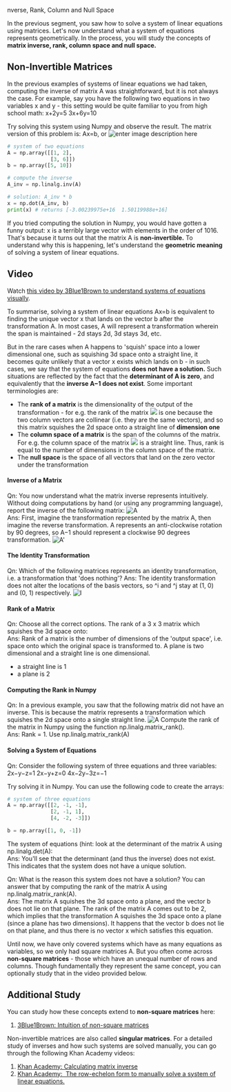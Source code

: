 nverse, Rank, Column and Null Space

In the previous segment, you saw how to solve a system of linear equations using matrices. Let's now understand what a system of equations represents geometrically. In the process, you will study the concepts of **matrix inverse, rank, column space and null space.**

## Non-Invertible Matrices

In the previous examples of systems of linear equations we had taken, computing the inverse of matrix A was straightforward, but it is not always the case. For example, say you have the following two equations in two variables x and y - this setting would be quite familiar to you from high school math:
x+2y=5
3x+6y=10

Try solving this system using Numpy and observe the result. The matrix version of this problem is:
Ax=b, or ![enter image description here](https://i.ibb.co/HTQ6NVM/Matrix-31.png)

```python
# system of two equations
A = np.array([[1, 2], 
              [3, 6]])
b = np.array([5, 10])

# compute the inverse
A_inv = np.linalg.inv(A)

# solution: A_inv * b
x = np.dot(A_inv, b)
print(x) # returns [-3.00239975e+16  1.50119988e+16]
```

If you tried computing the solution in Numpy, you would have gotten a funny output: x is a terribly large vector with elements in the order of 1016. That's because it turns out that the matrix A is **non-invertible.** To understand why this is happening, let's understand the **geometric meaning** of solving a system of linear equations.

## Video

Watch [this video by 3Blue1Brown to understand systems of equations visually](https://www.youtube.com/watch?v=uQhTuRlWMxw).

To summarise, solving a system of linear equations Ax=b is equivalent to finding the unique vector x that lands on the vector b after the transformation A. In most cases, A will represent a transformation wherein the span is maintained - 2d stays 2d, 3d stays 3d, etc.

But in the rare cases when A happens to 'squish' space into a lower dimensional one, such as squishing 3d space onto a straight line, it becomes quite unlikely that a vector x exists which lands on b - in such cases, we say that the system of equations **does not have a solution.** Such situations are reflected by the fact that the **determinant of A is zero**, and equivalently that the **inverse A−1 does not exist**. Some important terminologies are:

- The **rank of a matrix** is the dimensionality of the output of the transformation - for e.g. the rank of the matrix ![](https://i.ibb.co/g7fSrRc/Matrix-32.png) is one because the two column vectors are collinear (i.e. they are the same vectors), and so this matrix squishes the 2d space onto a straight line of **dimension one**
- The **column space of a matrix** is the span of the columns of the matrix. For e.g. the column space of the matrix ![](https://i.ibb.co/g7fSrRc/Matrix-32.png) is a straight line. Thus, rank is equal to the number of dimensions in the column space of the matrix.
- The **null space** is the space of all vectors that land on the zero vector under the transformation

#### 

#### Inverse of a Matrix

Qn: You now understand what the matrix inverse represents intuitively. Without doing computations by hand (or using any programming language), report the inverse of the following matrix: ![A](https://i.ibb.co/ZSWVt3X/Matrix-33.png)  
Ans: First, imagine the transformation represented by the matrix A, then imagine the reverse transformation. A represents an anti-clockwise rotation by 90 degrees, so A−1 should represent a clockwise 90 degrees transformation. ![A'](https://i.ibb.co/dWnFhwm/Matrix-34.png)

#### 

#### The Identity Transformation

Qn: Which of the following matrices represents an identity transformation, i.e. a transformation that 'does nothing'?
Ans: The identity transformation does not alter the locations of the basis vectors, so ^i and ^j stay at (1, 0) and (0, 1) respectively. ![I](https://i.ibb.co/9vPpDQV/Matrix-35.png)

#### 

#### Rank of a Matrix

Qn: Choose all the correct options. The rank of a 3 x 3 matrix which squishes the 3d space onto:  
Ans: Rank of a matrix is the number of dimensions of the 'output space', i.e. space onto which the original space is transformed to. A plane is two dimensional and a straight line is one dimensional.

- a straight line is 1
- a plane is 2

#### 

#### Computing the Rank in Numpy

Qn: In a previous example, you saw that the following matrix did not have an inverse. This is because the matrix represents a transformation which squishes the 2d space onto a single straight line. ![A](https://i.ibb.co/ZBSfKM2/Matrix-36.png) Compute the rank of the matrix in Numpy using the function np.linalg.matrix_rank().  
Ans: Rank = 1. Use np.linalg.matrix_rank(A)

#### 

#### Solving a System of Equations

Qn: Consider the following system of three equations and three variables:
2x−y−z=1
2x−y+z=0
4x−2y−3z=−1

Try solving it in Numpy. You can use the following code to create the arrays:

```python
# system of three equations
A = np.array([[2, -1, -1], 
              [2, -1, 1], 
              [4, -2, -3]])

b = np.array([1, 0, -1])
```

The system of equations (hint: look at the determinant of the matrix A using np.linalg.det(A):  
Ans: You'll see that the determinant (and thus the inverse) does not exist. This indicates that the system does not have a unique solution.



Qn: What is the reason this system does not have a solution? You can answer that by computing the rank of the matrix A using np.linalg.matrix_rank(A).  
Ans: The matrix A squishes the 3d space onto a plane, and the vector b does not lie on that plane. The rank of the matrix A comes out to be 2, which implies that the transformation A squishes the 3d space onto a plane (since a plane has two dimensions). It happens that the vector b does not lie on that plane, and thus there is no vector x which satisfies this equation.





Until now, we have only covered systems which have as many equations as variables, so we only had square matrices A. But you often come across **non-square matrices** - those which have an unequal number of rows and columns. Though fundamentally they represent the same concept, you can optionally study that in the video provided below.

## **Additional Study**

You can study how these concepts extend to **non-square matrices** here:

1. [3Blue1Brown: Intuition of non-square matrices](https://www.youtube.com/watch?v=v8VSDg_WQlA)

Non-invertible matrices are also called **singular matrices**. For a detailed study of inverses and how such systems are solved manually, you can go through the following Khan Academy videos:

1. [Khan Academy: Calculating matrix inverse](https://www.youtube.com/watch?v=iUQR0enP7RQ)
2. [Khan Academy:  The row-echelon form to manually solve a system of linear equations.](http://www.khanacademy.org/math/precalculus/precalc-matrices/row-echelon-and-gaussian-elimination/v/matrices-reduced-row-echelon-form-2)


